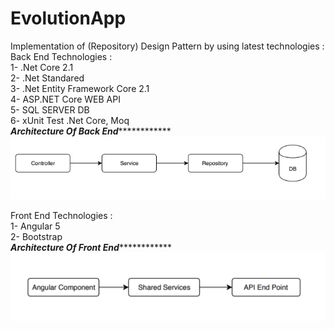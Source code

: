 # EvolutionApp
Implementation of (Repository) Design Pattern by using latest technologies :<br/>
Back End Technologies :<br/>
1- .Net Core 2.1<br/>
2- .Net Standared<br/>
3- .Net Entity Framework Core 2.1<br/>
4- ASP.NET Core WEB API<br/>
5- SQL SERVER DB<br/>
6- xUnit Test .Net Core, Moq<br/>
***********************************Architecture Of Back End***********************************************
![alt text](https://github.com/5alil/EvoApp/blob/master/EvoApp.UI/ClientApp/src/app/home/imges/BE-Arch.PNG)

Front End Technologies :<br/>
1- Angular 5<br/>
2- Bootstrap<br/>
***********************************Architecture Of Front End***********************************************<br/>
![alt text](https://github.com/5alil/EvoApp/blob/master/EvoApp.UI/ClientApp/src/app/home/imges/FE-Arch.PNG)

